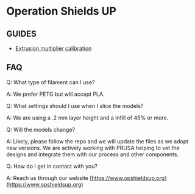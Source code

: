 # Operation Shields UP

## GUIDES

- [Extrusion multiplier calibration](https://help.prusa3d.com/en/article/extrusion-multiplier-calibration_2257)


## FAQ

Q: What type of filament can I use?

A: We prefer PETG but will accept PLA.

Q: What settings should I use when I slice the models?

A: We are using a .2 mm layer height and a infill of 45% or more.

Q: Will the models change?

A: Likely, please follow the repo and we will update the files as we adopt new versions.
   We are actively working with PRUSA helping to vet the designs and integrate them with 
   our process and other components.

Q: How do I get in contact with you?

A: Reach us through our website [https://www.opshieldsup.org](https://www.opshieldsup.org)
